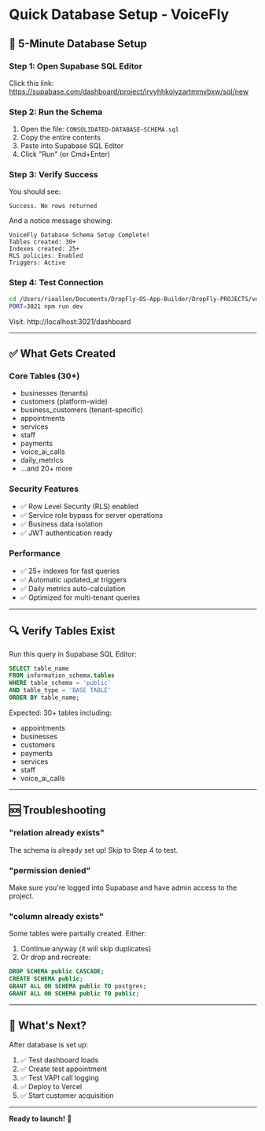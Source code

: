 # Quick Database Setup - VoiceFly

## 🚀 5-Minute Database Setup

### Step 1: Open Supabase SQL Editor
Click this link: https://supabase.com/dashboard/project/irvyhhkoiyzartmmvbxw/sql/new

### Step 2: Run the Schema
1. Open the file: `CONSOLIDATED-DATABASE-SCHEMA.sql`
2. Copy the entire contents
3. Paste into Supabase SQL Editor
4. Click "Run" (or Cmd+Enter)

### Step 3: Verify Success
You should see:
```
Success. No rows returned
```

And a notice message showing:
```
VoiceFly Database Schema Setup Complete!
Tables created: 30+
Indexes created: 25+
RLS policies: Enabled
Triggers: Active
```

### Step 4: Test Connection
```bash
cd /Users/rioallen/Documents/DropFly-OS-App-Builder/DropFly-PROJECTS/voicefly-app
PORT=3021 npm run dev
```

Visit: http://localhost:3021/dashboard

---

## ✅ What Gets Created

### Core Tables (30+)
- businesses (tenants)
- customers (platform-wide)
- business_customers (tenant-specific)
- appointments
- services
- staff
- payments
- voice_ai_calls
- daily_metrics
- ...and 20+ more

### Security Features
- ✅ Row Level Security (RLS) enabled
- ✅ Service role bypass for server operations
- ✅ Business data isolation
- ✅ JWT authentication ready

### Performance
- ✅ 25+ indexes for fast queries
- ✅ Automatic updated_at triggers
- ✅ Daily metrics auto-calculation
- ✅ Optimized for multi-tenant queries

---

## 🔍 Verify Tables Exist

Run this query in Supabase SQL Editor:
```sql
SELECT table_name
FROM information_schema.tables
WHERE table_schema = 'public'
AND table_type = 'BASE TABLE'
ORDER BY table_name;
```

Expected: 30+ tables including:
- appointments
- businesses
- customers
- payments
- services
- staff
- voice_ai_calls

---

## 🆘 Troubleshooting

### "relation already exists"
The schema is already set up! Skip to Step 4 to test.

### "permission denied"
Make sure you're logged into Supabase and have admin access to the project.

### "column already exists"
Some tables were partially created. Either:
1. Continue anyway (it will skip duplicates)
2. Or drop and recreate:
```sql
DROP SCHEMA public CASCADE;
CREATE SCHEMA public;
GRANT ALL ON SCHEMA public TO postgres;
GRANT ALL ON SCHEMA public TO public;
```

---

## 📝 What's Next?

After database is set up:
1. ✅ Test dashboard loads
2. ✅ Create test appointment
3. ✅ Test VAPI call logging
4. ✅ Deploy to Vercel
5. ✅ Start customer acquisition

---

**Ready to launch!** 🚀
